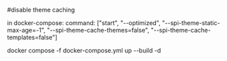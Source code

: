   #disable theme caching
  
  in docker-compose:
  command: ["start", "--optimized", "--spi-theme-static-max-age=-1", "--spi-theme-cache-themes=false", "--spi-theme-cache-templates=false"]


  docker compose -f docker-compose.yml up --build -d